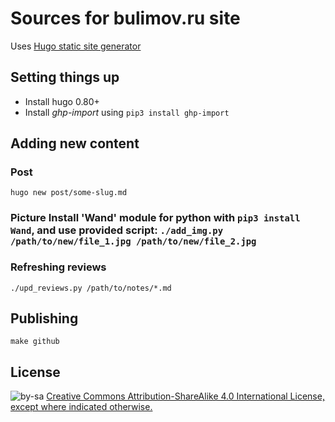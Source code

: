 # Sources for bulimov.ru site

Uses [Hugo static site generator](gohugo.io)


## Setting things up

* Install hugo 0.80+
* Install *ghp-import* using `pip3 install ghp-import`


## Adding new content

### Post

`hugo new post/some-slug.md`

### Picture                                                                                                                                                                                                                                                               Install 'Wand' module for python with `pip3 install Wand`, and use provided script:                                                  `./add_img.py /path/to/new/file_1.jpg /path/to/new/file_2.jpg` 


### Refreshing reviews

`./upd_reviews.py /path/to/notes/*.md`

## Publishing

```
make github
```


## License

![by-sa](https://i.creativecommons.org/l/by-sa/4.0/80x15.png) [Creative Commons Attribution-ShareAlike 4.0 International License, except where indicated otherwise.](https://creativecommons.org/licenses/by-sa/4.0/)
